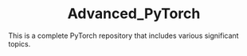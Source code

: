 <h1 align = 'center'>Advanced_PyTorch</h1>
<p>This is a complete PyTorch repository that includes various significant topics.</p>
